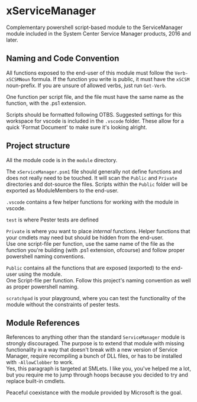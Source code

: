 # xServiceManager
Complementary powershell script-based module to the ServiceManager module included in the System Center Service Manager products, 2016 and later.

## Naming and Code Convention

All functions exposed to the end-user of this module must follow the `Verb-xSCSMNoun` formula. If the function you write is public, it must have the `xSCSM` noun-prefix.
If you are unsure of allowed verbs, just run `Get-Verb`.

One function per script file, and the file must have the same name as the function, with the .ps1 extension. 

Scripts should be formatted following OTBS. Suggested settings for this workspace for vscode is included in the `.vscode` folder. These allow for a quick 'Format Document' to make sure it's looking alright.

## Project structure

All the module code is in the `module` directory. 

The `xServiceManager.psm1` file should generally not define functions and does not really need to be touched. It will scan the `Public` and `Private` directories and dot-source the files. Scripts within the `Public` folder will be exported as ModuleMembers to the end-user.

`.vscode` contains a few helper functions for working with the module in vscode.

`test` is where Pester tests are defined

`Private` is where you want to place *internal* functions. Helper functions that your cmdlets may need but should be hidden from the end-user.  
Use one script-file per function, use the same name of the file as the function you're building (with .ps1 extension, ofcourse) and follow proper powershell naming conventions. 

`Public` contains all the functions that are exposed (exported) to the end-user using the module.  
One Script-file per function. Follow this project's naming convention as well as proper powershell naming. 

`scratchpad` is your playground, where you can test the functionality of the module without the constraints of pester tests.

## Module References

References to anything other than the standard `ServiceManager` module is strongly discouraged. The purpose is to extend that module with missing functionality in a way that doesn't break with a new version of Service Manager, require recompiling a bunch of DLL files, or has to be installed with `-AllowClobber` to work.  
Yes, this paragraph is targeted at SMLets. I like you, you've helped me a lot, but you require me to jump through hoops because you decided to try and replace built-in cmdlets. 

Peaceful coexistance with the module provided by Microsoft is the goal.